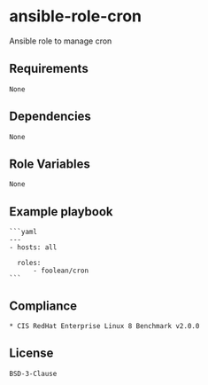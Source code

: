 # ansible-role-cron

Ansible role to manage cron


## Requirements

    None


## Dependencies

    None


## Role Variables

    None


## Example playbook

    ```yaml
    ---
    - hosts: all

      roles:
          - foolean/cron
    ```


## Compliance

    * CIS RedHat Enterprise Linux 8 Benchmark v2.0.0


## License

    BSD-3-Clause
